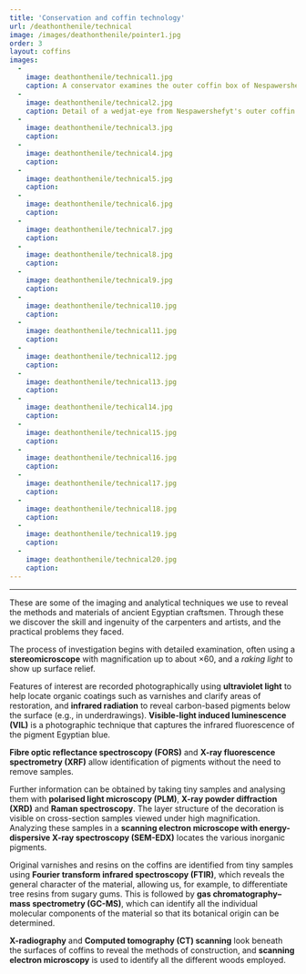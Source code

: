 ```yaml
---
title: 'Conservation and coffin technology'
url: /deathonthenile/technical
image: /images/deathonthenile/pointer1.jpg
order: 3
layout: coffins
images:
  -
    image: deathonthenile/technical1.jpg
    caption: A conservator examines the outer coffin box of Nespawershefyt with a stereomicroscope. 
  -
    image: deathonthenile/technical2.jpg
    caption: Detail of a wedjat-eye from Nespawershefyt's outer coffin box viewed under magnification.
  -
    image: deathonthenile/technical3.jpg
    caption: 
  -
    image: deathonthenile/technical4.jpg
    caption:
  -
    image: deathonthenile/technical5.jpg
    caption:
  -
    image: deathonthenile/technical6.jpg
    caption:
  -
    image: deathonthenile/technical7.jpg
    caption:
  -
    image: deathonthenile/technical8.jpg
    caption:
  -
    image: deathonthenile/technical9.jpg
    caption:
  -
    image: deathonthenile/technical10.jpg
    caption:
  -
    image: deathonthenile/technical11.jpg
    caption:
  -
    image: deathonthenile/technical12.jpg
    caption:
  -
    image: deathonthenile/technical13.jpg
    caption:
  -
    image: deathonthenile/techical14.jpg
    caption:
  -
    image: deathonthenile/technical15.jpg
    caption:
  -
    image: deathonthenile/technical16.jpg
    caption:
  -
    image: deathonthenile/technical17.jpg
    caption:
  -
    image: deathonthenile/technical18.jpg
    caption:
  -
    image: deathonthenile/technical19.jpg
    caption:
  -
    image: deathonthenile/technical20.jpg
    caption:
---
```

---

These are some of the imaging and analytical techniques we use to reveal the methods and materials of ancient Egyptian craftsmen. Through these we discover the skill and ingenuity of the carpenters and artists, and the practical problems they faced.

The process of investigation begins with detailed examination, often using a **stereomicroscope** with magnification up to about ×60, and a *raking light* to show up surface relief.

Features of interest are recorded photographically using **ultraviolet light** to help locate organic coatings such as varnishes and clarify areas of restoration, and **infrared radiation** to reveal carbon-based pigments below the surface (e.g., in underdrawings). **Visible-light induced luminescence (VIL)** is a photographic technique that captures the infrared fluorescence of the pigment Egyptian blue.

**Fibre optic reflectance spectroscopy (FORS)** and **X-ray fluorescence spectrometry (XRF)** allow identification of pigments without the need to remove samples.

Further information can be obtained by taking tiny samples and analysing them with **polarised light microscopy (PLM)**, **X-ray powder diffraction (XRD)** and **Raman spectroscopy**. The layer structure of the decoration is visible on cross-section samples viewed under high magnification. Analyzing these samples in a **scanning electron microscope with energy-dispersive X-ray spectroscopy (SEM-EDX)** locates the various inorganic pigments.

Original varnishes and resins on the coffins are identified from tiny samples using **Fourier transform infrared spectroscopy (FTIR)**, which reveals the general character of the material, allowing us, for example, to differentiate tree resins from sugary gums. This is followed by **gas chromatography–mass spectrometry (GC-MS)**, which can identify all the individual molecular components of the material so that its botanical origin can be determined.

**X-radiography** and **Computed tomography (CT) scanning** look beneath the surfaces of coffins to reveal the methods of construction, and **scanning electron microscopy** is used to identify all the different woods employed.

